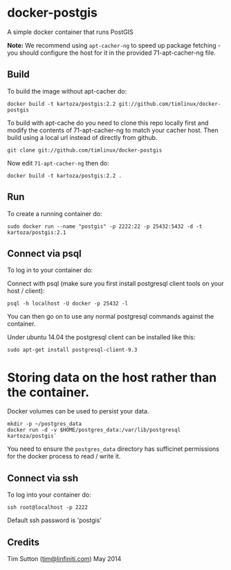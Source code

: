 # docker-postgis

A simple docker container that runs PostGIS

**Note:** We recommend using ``apt-cacher-ng`` to speed up package fetching -
you should configure the host for it in the provided 71-apt-cacher-ng file.

## Build

To build the image without apt-cacher do:

```
docker build -t kartoza/postgis:2.2 git://github.com/timlinux/docker-postgis
```

To build with apt-cache do you need to clone this repo locally first and 
modify the contents of 71-apt-cacher-ng to match your cacher host. Then 
build using a local url instead of directly from github.

```
git clone git://github.com/timlinux/docker-postgis
```

Now edit ``71-apt-cacher-ng`` then do:

```
docker build -t kartoza/postgis:2.2 .
```

Run
---

To create a running container do:

```
sudo docker run --name "postgis" -p 2222:22 -p 25432:5432 -d -t kartoza/postgis:2.1
```

## Connect via psql

To log in to your container do:

Connect with psql (make sure you first install postgresql client tools on your
host / client):


```
psql -h localhost -U docker -p 25432 -l
```

You can then go on to use any normal postgresql commands against the container.

Under ubuntu 14.04 the postgresql client can be installed like this:

```
sudo apt-get install postgresql-client-9.3
```


# Storing data on the host rather than the container.


Docker volumes can be used to persist your data.

```
mkdir -p ~/postgres_data
docker run -d -v $HOME/postgres_data:/var/lib/postgresql kartoza/postgis`
```

You need to ensure the ``postgres_data`` directory has sufficinet permissions
for the docker process to read / write it.



Connect via ssh
---------------

To log into your container do:

```
ssh root@localhost -p 2222
```

Default ssh password is 'postgis'


Credits
-------
Tim Sutton (tim@linfiniti.com)
May 2014
